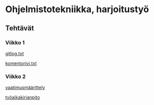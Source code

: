# Ohjelmistotekniikka, harjoitustyö
## Tehtävät
### Viikko 1
[gitlog.txt](https://github.com/minnaRon/ot-harjoitustyo/blob/master/laskarit/viikko1/gitlog.txt)

[komentorivi.txt](https://github.com/minnaRon/ot-harjoitustyo/blob/master/laskarit/viikko1/komentorivi.txt)
### Viikko 2
[vaatimusmäärittely](https://github.com/minnaRon/ot-harjoitustyo/blob/master/dokumentaatio/vaatimusmaarittely.md)

[työaikakirjanpito](https://github.com/minnaRon/ot-harjoitustyo/blob/master/dokumentaatio/tyoaikakirjanpito.md)
